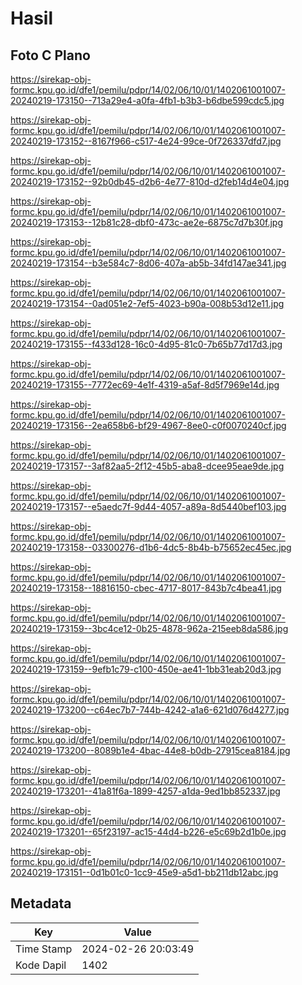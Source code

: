 # Hasil

## Foto C Plano

https://sirekap-obj-formc.kpu.go.id/dfe1/pemilu/pdpr/14/02/06/10/01/1402061001007-20240219-173150--713a29e4-a0fa-4fb1-b3b3-b6dbe599cdc5.jpg

https://sirekap-obj-formc.kpu.go.id/dfe1/pemilu/pdpr/14/02/06/10/01/1402061001007-20240219-173152--8167f966-c517-4e24-99ce-0f726337dfd7.jpg

https://sirekap-obj-formc.kpu.go.id/dfe1/pemilu/pdpr/14/02/06/10/01/1402061001007-20240219-173152--92b0db45-d2b6-4e77-810d-d2feb14d4e04.jpg

https://sirekap-obj-formc.kpu.go.id/dfe1/pemilu/pdpr/14/02/06/10/01/1402061001007-20240219-173153--12b81c28-dbf0-473c-ae2e-6875c7d7b30f.jpg

https://sirekap-obj-formc.kpu.go.id/dfe1/pemilu/pdpr/14/02/06/10/01/1402061001007-20240219-173154--b3e584c7-8d06-407a-ab5b-34fd147ae341.jpg

https://sirekap-obj-formc.kpu.go.id/dfe1/pemilu/pdpr/14/02/06/10/01/1402061001007-20240219-173154--0ad051e2-7ef5-4023-b90a-008b53d12e11.jpg

https://sirekap-obj-formc.kpu.go.id/dfe1/pemilu/pdpr/14/02/06/10/01/1402061001007-20240219-173155--f433d128-16c0-4d95-81c0-7b65b77d17d3.jpg

https://sirekap-obj-formc.kpu.go.id/dfe1/pemilu/pdpr/14/02/06/10/01/1402061001007-20240219-173155--7772ec69-4e1f-4319-a5af-8d5f7969e14d.jpg

https://sirekap-obj-formc.kpu.go.id/dfe1/pemilu/pdpr/14/02/06/10/01/1402061001007-20240219-173156--2ea658b6-bf29-4967-8ee0-c0f0070240cf.jpg

https://sirekap-obj-formc.kpu.go.id/dfe1/pemilu/pdpr/14/02/06/10/01/1402061001007-20240219-173157--3af82aa5-2f12-45b5-aba8-dcee95eae9de.jpg

https://sirekap-obj-formc.kpu.go.id/dfe1/pemilu/pdpr/14/02/06/10/01/1402061001007-20240219-173157--e5aedc7f-9d44-4057-a89a-8d5440bef103.jpg

https://sirekap-obj-formc.kpu.go.id/dfe1/pemilu/pdpr/14/02/06/10/01/1402061001007-20240219-173158--03300276-d1b6-4dc5-8b4b-b75652ec45ec.jpg

https://sirekap-obj-formc.kpu.go.id/dfe1/pemilu/pdpr/14/02/06/10/01/1402061001007-20240219-173158--18816150-cbec-4717-8017-843b7c4bea41.jpg

https://sirekap-obj-formc.kpu.go.id/dfe1/pemilu/pdpr/14/02/06/10/01/1402061001007-20240219-173159--3bc4ce12-0b25-4878-962a-215eeb8da586.jpg

https://sirekap-obj-formc.kpu.go.id/dfe1/pemilu/pdpr/14/02/06/10/01/1402061001007-20240219-173159--9efb1c79-c100-450e-ae41-1bb31eab20d3.jpg

https://sirekap-obj-formc.kpu.go.id/dfe1/pemilu/pdpr/14/02/06/10/01/1402061001007-20240219-173200--c64ec7b7-744b-4242-a1a6-621d076d4277.jpg

https://sirekap-obj-formc.kpu.go.id/dfe1/pemilu/pdpr/14/02/06/10/01/1402061001007-20240219-173200--8089b1e4-4bac-44e8-b0db-27915cea8184.jpg

https://sirekap-obj-formc.kpu.go.id/dfe1/pemilu/pdpr/14/02/06/10/01/1402061001007-20240219-173201--41a81f6a-1899-4257-a1da-9ed1bb852337.jpg

https://sirekap-obj-formc.kpu.go.id/dfe1/pemilu/pdpr/14/02/06/10/01/1402061001007-20240219-173201--65f23197-ac15-44d4-b226-e5c69b2d1b0e.jpg

https://sirekap-obj-formc.kpu.go.id/dfe1/pemilu/pdpr/14/02/06/10/01/1402061001007-20240219-173151--0d1b01c0-1cc9-45e9-a5d1-bb211db12abc.jpg


## Metadata

| Key        | Value               |
| ---------- | ------------------- |
| Time Stamp | 2024-02-26 20:03:49 |
| Kode Dapil | 1402                |



